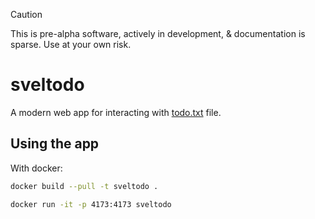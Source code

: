 > [!CAUTION]
> This is pre-alpha software, actively in development, & documentation is sparse. Use at your own risk.

# sveltodo

A modern web app for interacting with [todo.txt](https://github.com/todotxt/todo.txt) file. 

## Using the app

With docker:

```bash
docker build --pull -t sveltodo .

docker run -it -p 4173:4173 sveltodo
```
